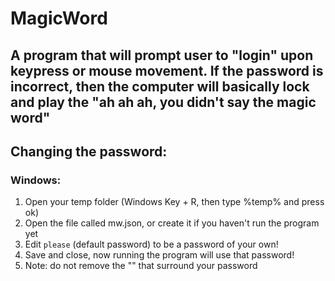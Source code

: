 # MagicWord
## A program that will prompt user to "login" upon keypress or mouse movement. If the password is incorrect, then the computer will basically lock and play the "ah ah ah, you didn't say the magic word"
## Changing the password:
### Windows:
1. Open your temp folder (Windows Key + R, then type %temp% and press ok)
2. Open the file called mw.json, or create it if you haven't run the program yet
3. Edit `please` (default password) to be a password of your own!
4. Save and close, now running the program will use that password!
5. Note: do not remove the "" that surround your password
